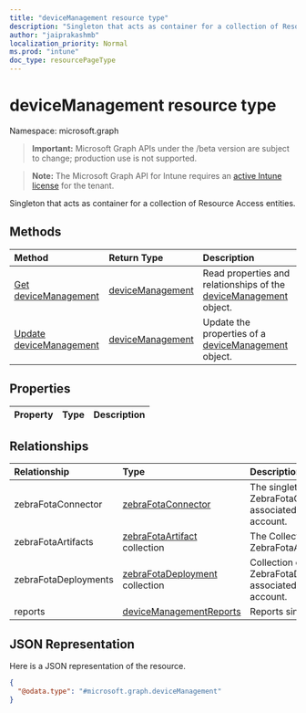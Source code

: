 ```yaml
---
title: "deviceManagement resource type"
description: "Singleton that acts as container for a collection of Resource Access entities."
author: "jaiprakashmb"
localization_priority: Normal
ms.prod: "intune"
doc_type: resourcePageType
---
```


# deviceManagement resource type

Namespace: microsoft.graph

> **Important:** Microsoft Graph APIs under the /beta version are subject to change; production use is not supported.

> **Note:** The Microsoft Graph API for Intune requires an [active Intune license](https://go.microsoft.com/fwlink/?linkid=839381) for the tenant.

Singleton that acts as container for a collection of Resource Access entities.

## Methods
|Method|Return Type|Description|
|:---|:---|:---|
|[Get deviceManagement](../api/intune-androidfotaservice-devicemanagement-get.md)|[deviceManagement](../resources/intune-androidfotaservice-devicemanagement.md)|Read properties and relationships of the [deviceManagement](../resources/intune-androidfotaservice-devicemanagement.md) object.|
|[Update deviceManagement](../api/intune-androidfotaservice-devicemanagement-update.md)|[deviceManagement](../resources/intune-androidfotaservice-devicemanagement.md)|Update the properties of a [deviceManagement](../resources/intune-androidfotaservice-devicemanagement.md) object.|

## Properties
|Property|Type|Description|
|:---|:---|:---|

## Relationships
|Relationship|Type|Description|
|:---|:---|:---|
|zebraFotaConnector|[zebraFotaConnector](../resources/intune-androidfotaservice-zebrafotaconnector.md)|The singleton ZebraFotaConnector associated with account.|
|zebraFotaArtifacts|[zebraFotaArtifact](../resources/intune-androidfotaservice-zebrafotaartifact.md) collection|The Collection of ZebraFotaArtifacts.|
|zebraFotaDeployments|[zebraFotaDeployment](../resources/intune-androidfotaservice-zebrafotadeployment.md) collection|Collection of ZebraFotaDeployments associated with account.|
|reports|[deviceManagementReports](../resources/intune-androidfotaservice-devicemanagementreports.md)|Reports singleton|

## JSON Representation
Here is a JSON representation of the resource.
<!-- {
  "blockType": "resource",
  "keyProperty": "id",
  "@odata.type": "microsoft.graph.deviceManagement"
}
-->
``` json
{
  "@odata.type": "#microsoft.graph.deviceManagement"
}
```
